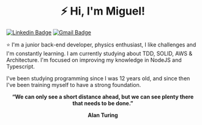 <h1 align="center">⚡ Hi, I'm Miguel!</h1>

[![Linkedin Badge](https://img.shields.io/badge/-Miguel%20Oliveira-6633cc?style=flat-square&logo=Linkedin&logoColor=white&link=https://www.linkedin.com/in/miguel-oliveira-861693218/)](https://www.linkedin.com/in/miguel-oliveira-861693218/)
[![Gmail Badge](https://img.shields.io/badge/-diego.schell.f@gmail.com-6633cc?style=flat-square&logo=Gmail&logoColor=white&link=mailto:migueloliveiradev@gmail.com)](mailto:migueloliveiradev@gmail.com)

<p>⭐ I'm a junior back-end developer, physics enthusiast, I like challenges and I'm constantly learning. I am currently studying about TDD, SOLID, AWS & Architecture. I'm focused on improving my knowledge in NodeJS and Typescript.</p>
<p>I've been studying programming since I was 12 years old, and since then I've been training myself to have a strong foundation. </p>

<p align="center">
  <strong>“We can only see a short distance ahead, but we can see plenty there that needs to be done.”</strong>
</p>
<p align="center"><strong>Alan Turing</strong></p>
